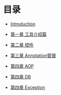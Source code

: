 # 目录

* [Introduction](README.md)

* [第一章 工具介绍篇](chapter1/index.md)

* [第二章 控件](chapter2/index.md)

* [第三章 Annotation管理]()

* [第四章 AOP]()

* [第四章 DB]()

* [第四章 Exception]()